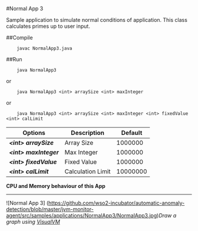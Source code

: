 #Normal App 3

Sample application to simulate normal conditions of application. This class calculates primes up to user input.

##Compile

        javac NormalApp3.java

##Run

        java NormalApp3
or

        java NormalApp3 <int> arraySize <int> maxInteger
or

        java NormalApp3 <int> arraySize <int> maxInteger <int> fixedValue <int> calLimit


| Options  |  Description  | Default |
| --------|---------|-------|
|***\<int> arraySize*** | Array Size | 1000000 |
|***\<int> maxInteger*** | Max Integer | 1000000 |
|***\<int> fixedValue*** | Fixed Value | 1000000 |
|***\<int> calLimit*** | Calculation Limit | 10000000 |

**CPU and Memory behaviour of this App**

---

![Normal App 3]
(https://github.com/wso2-incubator/automatic-anomaly-detection/blob/master/jvm-monitor-agent/src/samples/applications/NormalApp3/NormalApp3.jpg)*Draw a graph using [VisualVM](https://visualvm.java.net)*
